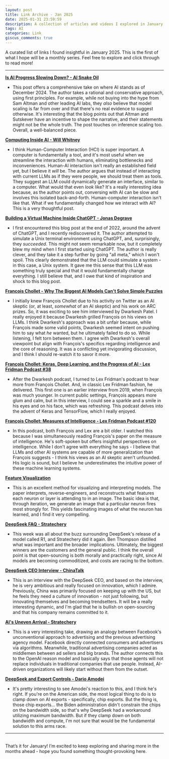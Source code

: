 ```yaml
---
layout: post
title: Link Archive - Jan 2025
date: 2025-01-31 23:59:59
description: A collection of articles and videos I explored in January 2025
tags: AI
categories: Link
giscus_comments: true
---
```


A curated list of links I found insightful in January 2025. This is the first of what I hope will be a monthly series. Feel free to explore and click through to read more!

---

**[Is AI Progress Slowing Down? - AI Snake Oil](https://www.aisnakeoil.com/p/is-ai-progress-slowing-down)**

*   This post offers a comprehensive take on where AI stands as of December 2024. The author takes a rational and conservative approach, using first principles. For example, while not buying into the hype from Sam Altman and other leading AI labs, they *also* believe that model scaling is far from over and that there's no real evidence to suggest otherwise. It's interesting that the blog points out that Altman and Sutskever have an incentive to shape the narrative, and their statements might not be the whole truth. The post touches on inference scaling too. Overall, a well-balanced piece.

**[Computing Inside AI - Will Whitney](https://willwhitney.com/computing-inside-ai.html)**

*   I think Human-Computer Interaction (HCI) is super important. A computer is fundamentally a tool, and it's most useful when we streamline the interaction with humans, eliminating bottlenecks and inconveniences. Human-AI interaction isn't really an established field yet, but I believe it *will* be. The author argues that instead of interacting with current LLMs as if they were people, we should treat them as tools. They suggest an LLM could dynamically generate an interface, similar to a computer. What would that even *look* like? It's a really interesting idea because, as the author points out, conversing with AI can be slow and involves this isolated back-and-forth. Human-computer interaction isn't like that. What if we fundamentally changed how we interact with AI? This is a very thoughtful post.

**[Building a Virtual Machine Inside ChatGPT - Jonas Degrave](https://www.engraved.blog/building-a-virtual-machine-inside/)**

*   I first encountered this blog post at the end of 2022, around the advent of ChatGPT, and I recently rediscovered it. The author attempted to simulate a Unix terminal environment using ChatGPT, and, surprisingly, they *succeeded*. This might not seem remarkable now, but it completely blew my mind when I first started using ChatGPT. The author is really clever, and they take it a step further by going "all meta," which I won't spoil. This clearly demonstrated that the LLM could simulate a system - in this case, a Unix system. It gave me this sense that this LLM was something truly special and that it would fundamentally change everything. I still believe that, and I owe that kind of inspiration and shock to this blog post.

**[Francois Chollet - Why The Biggest AI Models Can't Solve Simple Puzzles](https://youtube.com/watch?v=UakqL6Pj9xo)**

*   I initially knew François Chollet due to his activity on Twitter as an AI skeptic (or, at least, *somewhat* of an AI skeptic) and his work on ARC prizes. So, it was exciting to see him interviewed by Dwarkesh Patel. I really enjoyed it because Dwarkesh grilled François on his views on LLMs. I think Dwarkesh's approach was a bit unfair because, while François made some valid points, Dwarkesh seemed intent on pushing him to say what *he* wanted, but he ultimately failed to do so. While listening, I felt torn between them. I agree with Dwarkesh's overall viewpoint but align with François's specifics regarding intelligence and the core of reasoning. It was a conflicting yet invigorating discussion, and I think I should re-watch it to savor it more.

**[François Chollet: Keras, Deep Learning, and the Progress of AI - Lex Fridman Podcast #38](https://youtube.com/watch?v=Bo8MY4JpiXE)**

*   After the Dwarkesh podcast, I turned to Lex Fridman's podcast to hear more from François Chollet. And, in classic Lex Fridman fashion, he delivered. This first one is an earlier interview from 2019, when François was much younger. In current public settings, François appears more glum and calm, but in this interview, I could see a sparkle and a smile in his eyes and on his face, which was refreshing. This podcast delves into the advent of Keras and TensorFlow, which I really enjoyed.

**[François Chollet: Measures of Intelligence - Lex Fridman Podcast #120](https://youtube.com/watch?v=PUAdj3w3wO4)**

*   In this podcast, both François and Lex are a bit older. I watched this because I was simultaneously reading François's paper on the measure of intelligence. He's soft-spoken but offers insightful perspectives on intelligence. While I don't agree with everything he says - I believe that LLMs and other AI systems are capable of more generalization than François suggests - I think his views as an AI skeptic aren't unfounded. His logic is sound, but I believe he underestimates the intuitive power of these machine learning systems.

**[Feature Visualization](https://distill.pub/2017/feature-visualization/)**

*   This is an excellent method for visualizing and interpreting models. The paper interprets, reverse-engineers, and reconstructs what features each neuron or layer is attending to in an image. The basic idea is that, through iteration, we generate an image that a particular neuron fires most strongly for. This yields fascinating images of what the neuron has learned, and I find it very compelling.

**[DeepSeek FAQ - Stratechery](https://stratechery.com/2025/deepseek-faq/)**

*   This week was all about the buzz surrounding DeepSeek's release of a model called R1, and Stratechery did it again. Ben Thompson distilled what was important and the broader implications. Ultimately, the biggest winners are the customers and the general public. I think the overall point is that open-sourcing is both morally and practically right, since AI models are becoming commoditized, and costs are racing to the bottom.

**[DeepSeek CEO Interview - ChinaTalk](https://www.chinatalk.media/p/deepseek-ceo-interview-with-chinas)**

*   This is an interview with the DeepSeek CEO, and based on the interview, he is very ambitious and really focused on innovation, which I admire. Previously, China was primarily focused on keeping up with the US, but he feels they need a culture of innovation - not just following, but innovating themselves and becoming trendsetters. It will be a really interesting dynamic, and I'm glad that he is bullish on open-sourcing and that his company remains committed to it.

**[AI's Uneven Arrival - Stratechery](https://stratechery.com/2025/ais-uneven-arrival/)**

*   This is a very interesting take, drawing an analogy between Facebook's unconventional approach to advertising and the previous advertising agency model. Facebook directly connected consumers and advertisers via algorithms. Meanwhile, traditional advertising companies acted as middlemen between ad sellers and big brands. The author connects this to the OpenAI reason model and basically says that those agents will not replace individuals in traditional companies that use people. Instead, AI-driven organizations will likely start without them from the outset.

**[DeepSeek and Export Controls - Dario Amodei](https://darioamodei.com/on-deepseek-and-export-controls?s=09)**

*   It's pretty interesting to see Amodei's reaction to this, and I think he's right. If you're on the American side, the most logical thing to do is to clamp down on AI exports - specifically, chip exports. But the thing is, those chip exports... the Biden administration didn't constrain the chips on the bandwidth side, so that's why DeepSeek had a workaround utilizing maximum bandwidth. But if they clamp down on both bandwidth and compute, I'm not sure that would be the fundamental solution to this arms race.

---
<br />
That’s it for January! I’m excited to keep exploring and sharing more in the months ahead - hope you found something thought-provoking here.